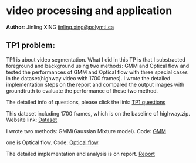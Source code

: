 # video processing and application
**Author**: Jinling XING jinling.xing@polymtl.ca
## TP1 problem:
TP1 is about video segmentation. What I did in this TP is that I substracted foreground and background using two methods: GMM and Optical flow and tested the performances of GMM and Optical flow with three special cases in the dataset(highway video with 1700 frames). I wrote the detailed implementation steps on the report and compared the output images with groundtruth to evaluate the performance of these two method.

The detailed info of questions, please click the link: [TP1 questions](https://github.com/jinglingxing/Video-Processing/blob/master/TP1/INF6803_H2018_TP1_EN_v2.pdf)

This dataset including 1700 frames, which is on the baseline of highway.zip. Website link: [Dataset](http://jacarini.dinf.usherbrooke.ca/dataset2012/)

I wrote two methods: GMM(Gaussian Mixture model). Code: [GMM](https://github.com/jinglingxing/Video-Processing/blob/master/TP1/INF6803_TP1_PART1.m)

one is Optical flow. Code: [Optical flow](https://github.com/jinglingxing/Video-Processing/blob/master/TP1/INF6803_TP1_PART2.m)

The detailed implementation and analysis is on report. [Report](https://github.com/jinglingxing/Video-Processing/blob/master/TP1/tp1-inf6803-video.pdf)
